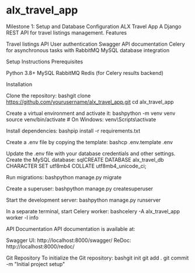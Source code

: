 # alx_travel_app
Milestone 1: Setup and Database Configuration
ALX Travel App
A Django REST API for travel listings management.
Features

Travel listings API
User authentication
Swagger API documentation
Celery for asynchronous tasks with RabbitMQ
MySQL database integration

Setup Instructions
Prerequisites

Python 3.8+
MySQL
RabbitMQ
Redis (for Celery results backend)

Installation

Clone the repository:
bashgit clone https://github.com/yourusername/alx_travel_app.git
cd alx_travel_app

Create a virtual environment and activate it:
bashpython -m venv venv
source venv/bin/activate  # On Windows: venv\Scripts\activate

Install dependencies:
bashpip install -r requirements.txt

Create a .env file by copying the template:
bashcp .env.template .env

Update the .env file with your database credentials and other settings.
Create the MySQL database:
sqlCREATE DATABASE alx_travel_db CHARACTER SET utf8mb4 COLLATE utf8mb4_unicode_ci;

Run migrations:
bashpython manage.py migrate

Create a superuser:
bashpython manage.py createsuperuser

Start the development server:
bashpython manage.py runserver

In a separate terminal, start Celery worker:
bashcelery -A alx_travel_app worker -l info


API Documentation
API documentation is available at:

Swagger UI: http://localhost:8000/swagger/
ReDoc: http://localhost:8000/redoc/

Git Repository
To initialize the Git repository:
bashgit init
git add .
git commit -m "Initial project setup"
